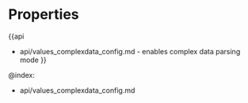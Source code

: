Properties
==========

{{api
- api/values_complexdata_config.md - enables complex data parsing mode
}}

@index:
- api/values_complexdata_config.md

